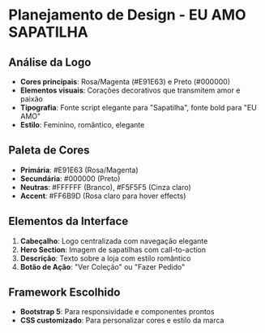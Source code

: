 # Planejamento de Design - EU AMO SAPATILHA

## Análise da Logo
- **Cores principais**: Rosa/Magenta (#E91E63) e Preto (#000000)
- **Elementos visuais**: Corações decorativos que transmitem amor e paixão
- **Tipografia**: Fonte script elegante para "Sapatilha", fonte bold para "EU AMO"
- **Estilo**: Feminino, romântico, elegante

## Paleta de Cores
- **Primária**: #E91E63 (Rosa/Magenta)
- **Secundária**: #000000 (Preto)
- **Neutras**: #FFFFFF (Branco), #F5F5F5 (Cinza claro)
- **Accent**: #FF6B9D (Rosa claro para hover effects)

## Elementos da Interface
1. **Cabeçalho**: Logo centralizada com navegação elegante
2. **Hero Section**: Imagem de sapatilhas com call-to-action
3. **Descrição**: Texto sobre a loja com estilo romântico
4. **Botão de Ação**: "Ver Coleção" ou "Fazer Pedido"

## Framework Escolhido
- **Bootstrap 5**: Para responsividade e componentes prontos
- **CSS customizado**: Para personalizar cores e estilo da marca

